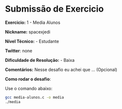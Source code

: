 # Submissão de Exercicio

**Exercicio:** 1 - Media Alunos

**Nickname:** spacexjedi

**Nível Técnico:** - Estudante

**Twitter**: none

**Dificuldade de Resolução:** - Baixa

**Comentários:** Nesse desafio eu achei que ... (Opcional)

**Como rodar o desafio**: 

Use o comando abaixo: 
```bash
gcc media-alunos.c -o media
./media
```
